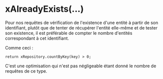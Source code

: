 # xAlreadyExists(...)

Pour nos requêtes de vérification de l'existence d'une entité à partir de son identifiant, plutôt que de tenter de récupérer l'entité elle-même et de tester son existence, il est préférable de compter le nombre d'entités correspondant à cet identifiant.

Comme ceci :

    return xRepository.countByKey(key) > 0;

C'est une optimisation qui n'est pas négligeable étant donné le nombre de requêtes de ce type.
